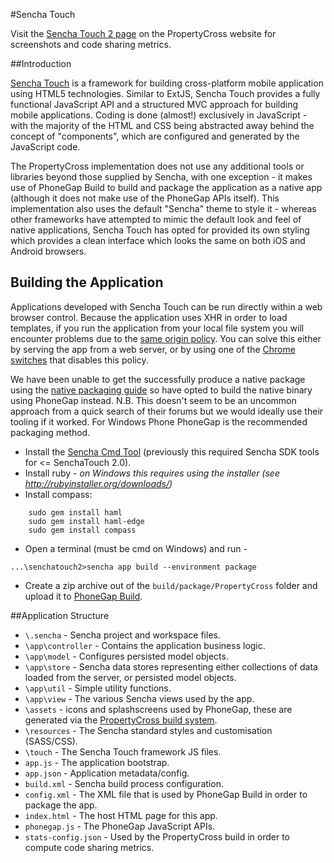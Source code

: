 #Sencha Touch 

Visit the [Sencha Touch 2 page](http://propertycross.com/sencha-touch-2/) on the PropertyCross website for screenshots and code sharing metrics.

##Introduction

[Sencha Touch](http://www.sencha.com/products/touch) is a framework for building cross-platform mobile application using HTML5 technologies.  Similar to ExtJS, Sencha Touch provides a fully functional JavaScript API and a structured MVC approach for building mobile applications.  Coding is done (almost!) exclusively in JavaScript - with the majority of the HTML and CSS being abstracted away behind the concept of "components", which are configured and generated by the JavaScript code.

The PropertyCross implementation does not use any additional tools or libraries beyond those supplied by Sencha, with one exception - it makes use of PhoneGap Build to build and package the application as a native app (although it does not make use of the PhoneGap APIs itself).  This implementation also uses the default "Sencha" theme to style it - whereas other frameworks have attempted to mimic the default look and feel of native applications, Sencha Touch has opted for provided its own styling which provides a clean interface which looks the same on both iOS and Android browsers.

## Building the Application

Applications developed with Sencha Touch can be run directly within a web browser control. Because the application uses XHR in order to load templates, if you run the application from your local file system you will encounter problems due to the [same origin policy](http://en.wikipedia.org/wiki/Same_origin_policy). You can solve this either by serving the app from a web server, or by using one of the [Chrome switches](http://peter.sh/experiments/chromium-command-line-switches/) that disables this policy.

We have been unable to get the successfully produce a native package using the [native packaging guide](http://docs.sencha.com/touch/2-0/#!/guide/native_packaging) so have opted to build the native binary using PhoneGap instead. N.B. This doesn't seem to be an uncommon approach from a quick search of their forums but we would ideally use their tooling if it worked. For Windows Phone PhoneGap is the recommended packaging method.

* Install the [Sencha Cmd Tool](http://www.sencha.com/products/sencha-cmd/) (previously this required Sencha SDK tools for <= SenchaTouch 2.0).
* Install ruby - _on Windows this requires using the installer (see http://rubyinstaller.org/downloads/)_
* Install compass:
```
    sudo gem install haml
    sudo gem install haml-edge
    sudo gem install compass
```
* Open a terminal (must be cmd on Windows) and run -
```
...\senchatouch2>sencha app build --environment package
```
* Create a zip archive out of the `build/package/PropertyCross` folder and upload it to [PhoneGap Build](https://build.phonegap.com/).

##Application Structure

 + `\.sencha` - Sencha project and workspace files.
 + `\app\controller` - Contains the application business logic.
 + `\app\model` - Configures persisted model objects.
 + `\app\store` - Sencha data stores representing either collections of data loaded from the server, or persisted model objects.
 + `\app\util` - Simple utility functions.
 + `\app\view` - The various Sencha views used by the app.
 + `\assets` - icons and splashscreens used by PhoneGap, these are generated via the [PropertyCross build system](https://github.com/ColinEberhardt/PropertyCross/tree/master/build).
 + `\resources` - The Sencha standard styles and customisation (SASS/CSS).
 + `\touch` - The Sencha Touch framework JS files.
 + `app.js` - The application bootstrap.
 + `app.json` - Application metadata/config.
 + `build.xml` - Sencha build process configuration.
 + `config.xml` - The XML file that is used by PhoneGap Build in order to package the app.
 + `index.html` - The host HTML page for this app.
 + `phonegap.js` - The PhoneGap JavaScript APIs.
 + `stats-config.json` - Used by the PropertyCross build in order to compute code sharing metrics.
